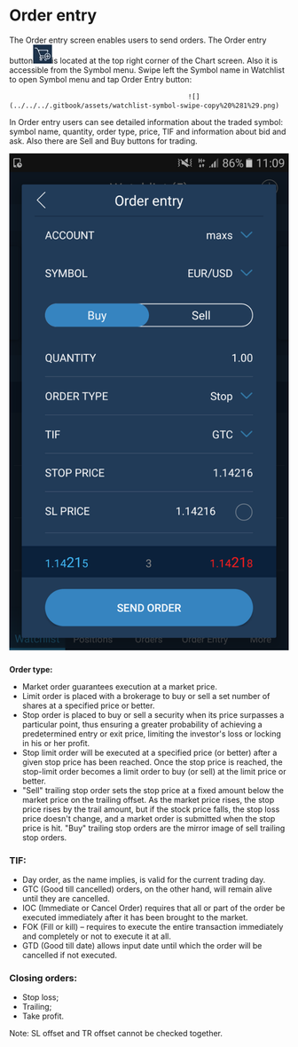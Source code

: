 # Order entry

The Order entry screen enables users to send orders. The Order entry button![](../../../.gitbook/assets/oe.jpg)is located at the top right corner of the Chart screen. Also it is accessible from the Symbol menu. Swipe left the Symbol name in Watchlist to open Symbol menu and tap Order Entry button: 

                                                 ![](../../../.gitbook/assets/watchlist-symbol-swipe-copy%20%281%29.png) 


In Order entry users can see detailed information about the traded symbol: symbol name, quantity, order type, price, TIF and information about bid and ask. Also there are Sell and Buy buttons for trading.

![](../../../.gitbook/assets/oe-account.png)

### 
**Order type:**

* Market order guarantees execution at a market price.
* Limit order is placed with a brokerage to buy or sell a set number of shares at a specified price or better.
* Stop order is placed to buy or sell a security when its price surpasses a particular point, thus ensuring a greater probability of achieving a predetermined entry or exit price, limiting the investor's loss or locking in his or her profit.
* Stop limit order will be executed at a specified price \(or better\) after a given stop price has been reached. Once the stop price is reached, the stop-limit order becomes a limit order to buy \(or sell\) at the limit price or better.
* "Sell" trailing stop order sets the stop price at a fixed amount below the market price on the trailing offset. As the market price rises, the stop price rises by the trail amount, but if the stock price falls, the stop loss price doesn't change, and a market order is submitted when the stop price is hit. "Buy" trailing stop orders are the mirror image of sell trailing stop orders.

### **TIF:**

* Day order, as the name implies, is valid for the current trading day.
* GTC \(Good till cancelled\) orders, on the other hand, will remain alive until they are cancelled.
* IOC \(Immediate or Cancel Order\) requires that all or part of the order be executed immediately after it has been brought to the market.
* FOK \(Fill or kill\) – requires to execute the entire transaction immediately and completely or not to execute it at all.
* GTD \(Good till date\) allows input date until which the order will be cancelled if not executed.

### **Closing orders:**

* Stop loss;
* Trailing;
* Take profit.

Note: SL offset and TR offset cannot be checked together.

